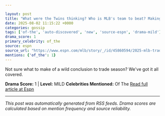 ```yaml
---

layout: post
title: "What were the Twins thinking? Who is MLB's team to beat? Making sense of the trade deadline's biggest surprises"""
date: 2025-08-02 11:15:22 +0000
categories: gossip
tags: ['of-the', 'auto-discovered', 'new', 'source-espn', 'drama-mild']
drama_score: 1
primary_celebrity: of_the
source: espn
source_url: "https://www.espn.com/mlb/story/_/id/45860594/2025-mlb-trade-deadline-real-not-twins-padres-mets-phillies-yankees-cubs-dodgers"""
mentions: {'of_the': 1}
---
```


Not sure what to make of a wild conclusion to trade season? We've got it all covered.

**Drama Score:** 1 | **Level:** MILD **Celebrities Mentioned:** Of The [Read full article at Espn](https://www.espn.com/mlb/story/_/id/45860594/2025-mlb-trade-deadline-real-not-twins-padres-mets-phillies-yankees-cubs-dodgers)

---

*This post was automatically generated from RSS feeds. Drama scores are calculated based on mention frequency and source reliability.*